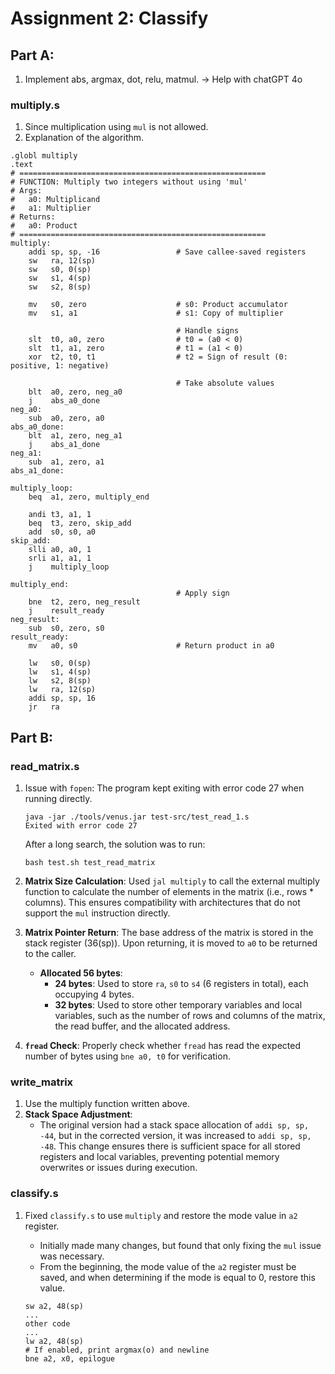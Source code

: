 # Assignment 2: Classify
## Part A:
1. Implement abs, argmax, dot, relu, matmul. -> Help with chatGPT 4o


### multiply.s
1. Since multiplication using `mul` is not allowed.
2. Explanation of the algorithm.

```assembly
.globl multiply
.text
# =======================================================
# FUNCTION: Multiply two integers without using 'mul'
# Args:
#   a0: Multiplicand
#   a1: Multiplier
# Returns:
#   a0: Product
# =======================================================
multiply:
    addi sp, sp, -16                 # Save callee-saved registers
    sw   ra, 12(sp)
    sw   s0, 0(sp)
    sw   s1, 4(sp)
    sw   s2, 8(sp)

    mv   s0, zero                    # s0: Product accumulator
    mv   s1, a1                      # s1: Copy of multiplier

                                     # Handle signs
    slt  t0, a0, zero                # t0 = (a0 < 0)
    slt  t1, a1, zero                # t1 = (a1 < 0)
    xor  t2, t0, t1                  # t2 = Sign of result (0: positive, 1: negative)

                                     # Take absolute values
    blt  a0, zero, neg_a0
    j    abs_a0_done
neg_a0:
    sub  a0, zero, a0
abs_a0_done:
    blt  a1, zero, neg_a1
    j    abs_a1_done
neg_a1:
    sub  a1, zero, a1
abs_a1_done:

multiply_loop:
    beq  a1, zero, multiply_end

    andi t3, a1, 1
    beq  t3, zero, skip_add
    add  s0, s0, a0
skip_add:
    slli a0, a0, 1
    srli a1, a1, 1
    j    multiply_loop

multiply_end:
                                     # Apply sign
    bne  t2, zero, neg_result
    j    result_ready
neg_result:
    sub  s0, zero, s0
result_ready:
    mv   a0, s0                      # Return product in a0

    lw   s0, 0(sp)
    lw   s1, 4(sp)
    lw   s2, 8(sp)
    lw   ra, 12(sp)
    addi sp, sp, 16
    jr   ra
```

## Part B:

### read_matrix.s
1. Issue with `fopen`: The program kept exiting with error code 27 when running directly.

   ```
   java -jar ./tools/venus.jar test-src/test_read_1.s 
   Exited with error code 27
   ```
   
   After a long search, the solution was to run:
   
   ```
   bash test.sh test_read_matrix
   ```

2. **Matrix Size Calculation**: Used `jal multiply` to call the external multiply function to calculate the number of elements in the matrix (i.e., rows * columns). This ensures compatibility with architectures that do not support the `mul` instruction directly.

3. **Matrix Pointer Return**: The base address of the matrix is stored in the stack register (36(sp)). Upon returning, it is moved to `a0` to be returned to the caller.
   * **Allocated 56 bytes**:
     * **24 bytes**: Used to store `ra`, `s0` to `s4` (6 registers in total), each occupying 4 bytes.
     * **32 bytes**: Used to store other temporary variables and local variables, such as the number of rows and columns of the matrix, the read buffer, and the allocated address.

4. **`fread` Check**: Properly check whether `fread` has read the expected number of bytes using `bne a0, t0` for verification.

### write_matrix
1. Use the multiply function written above.
2. **Stack Space Adjustment**:
   * The original version had a stack space allocation of `addi sp, sp, -44`, but in the corrected version, it was increased to `addi sp, sp, -48`. This change ensures there is sufficient space for all stored registers and local variables, preventing potential memory overwrites or issues during execution.

### classify.s
1. Fixed `classify.s` to use `multiply` and restore the mode value in `a2` register.
   * Initially made many changes, but found that only fixing the `mul` issue was necessary.
   * From the beginning, the mode value of the `a2` register must be saved, and when determining if the mode is equal to 0, restore this value.

   ```assembly
   sw a2, 48(sp)
   ...
   other code
   ...
   lw a2, 48(sp)
   # If enabled, print argmax(o) and newline
   bne a2, x0, epilogue
   ```
